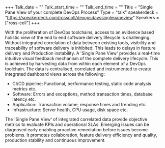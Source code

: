 +++
Talk_date = ""
Talk_start_time = ""
Talk_end_time = ""
Title = "Single Pane View of your complete DevOps Process"
Type = "talk"
speakerdeck = "https://speakerdeck.com/rosscoll/devopsdayssinglepaneview"
Speakers = ["ross-coll"]
+++

<p>With the proliferation of DevOps toolchains, access to an evidence based holistic view of the end to end software delivery lifecycle is challenging.  Without integrated correlation of data between existing tools, visibility and traceability of software delivery is inhibited. This leads to delays in feature delivery and Production instability.
A 'Single Pane View' provides a real-time intuitive visual feedback mechanism of the complete delivery lifecycle.  This is achieved by harvesting data from within each element of a DevOps toolchain.  The data is centralised, correlated and instrumented to create integrated dashboard views across the following:</p>
<ul>
 <li>CI/CD pipeline: Functional, performance testing, static code analysis metrics etc.</li>
 <li>Software: Errors and exceptions, method transaction times, database latency etc.</li>
 <li>Application:  Transaction volume, response times and trending etc.</li>
 <li>Infrastructure:  Server health, CPU usage, disk space etc.</li>
</ul>

<p>The 'Single Pane View' of integrated correlated data provide objective metrics to evaluate KPIs and operational SLAs.  Emerging issues can be diagnosed early enabling proactive remediation before issues become problems.  It promotes collaboration, feature delivery efficiency and quality, production stability and continuous improvement.</p>
